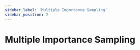 ```yaml
---
sidebar_label: 'Multiple Importance Sampling'
sidebar_position: 2
---
```

# Multiple Importance Sampling